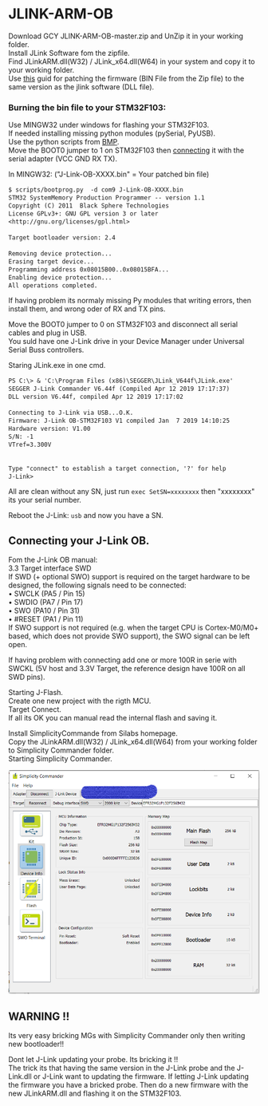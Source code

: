 # JLINK-ARM-OB
   
Download GCY JLINK-ARM-OB-master.zip and UnZip it in your working folder.  
Install JLink Software fom the zipfile.  
Find JLinkARM.dll(W32) / JLink_x64.dll(W64) in your system and copy it to your working folder.  
Use [this](https://www.programmersought.com/article/93352322668/) guid for patching the firmware (BIN File from the Zip file) to the same version as the jlink software (DLL file).  

### Burning the bin file to your STM32F103:  
Use MINGW32 under windows for flashing your STM32F103.  
If needed installing missing python modules (pySerial, PyUSB).   
Use the python scripts from [BMP](https://github.com/blacksphere/blackmagic/tree/master/scripts).   
Move the BOOT0 jumper to 1 on STM32F103 then [connecting](https://medium.com/@paramaggarwal/converting-an-stm32f103-board-to-a-black-magic-probe-c013cf2cc38c) it with the serial adapter (VCC GND RX TX).  

In MINGW32:  ("J-Link-OB-XXXX.bin" = Your patched bin file)

``` 
$ scripts/bootprog.py  -d com9 J-Link-OB-XXXX.bin  
STM32 SystemMemory Production Programmer -- version 1.1  
Copyright (C) 2011  Black Sphere Technologies  
License GPLv3+: GNU GPL version 3 or later <http://gnu.org/licenses/gpl.html>  
  
Target bootloader version: 2.4  
  
Removing device protection...  
Erasing target device...  
Programming address 0x08015B00..0x08015BFA...  
Enabling device protection...  
All operations completed.  
```  
  
If having problem its normaly missing Py modules that writing errors, then install them, and wrong oder of RX and TX pins.  
  
Move the BOOT0 jumper to 0 on STM32F103 and disconnect all serial cables and plug in USB.  
You suld have one J-Link drive in your Device Manager under Universal Serial Buss controllers.  
  

Staring JLink.exe in one cmd.  
  
``` 
PS C:\> & 'C:\Program Files (x86)\SEGGER\JLink_V644f\JLink.exe' 
SEGGER J-Link Commander V6.44f (Compiled Apr 12 2019 17:17:37)  
DLL version V6.44f, compiled Apr 12 2019 17:17:02  
  
Connecting to J-Link via USB...O.K.  
Firmware: J-Link OB-STM32F103 V1 compiled Jan  7 2019 14:10:25  
Hardware version: V1.00  
S/N: -1  
VTref=3.300V  
  
  
Type "connect" to establish a target connection, '?' for help  
J-Link>  
```  
 All are clean without any SN, just run ```exec SetSN=xxxxxxxx``` then "xxxxxxxx" its your serial number.  

Reboot the J-Link: ```usb``` and now you have a SN.


## Connecting your J-Link OB.  

Fom the J-Link OB manual:  
3.3 Target interface SWD  
If SWD (+ optional SWO) support is required on the target hardware to be designed, the following signals need to be connected:  
• SWCLK (PA5 / Pin 15)  
• SWDIO (PA7 / Pin 17)  
• SWO (PA10 / Pin 31)  
• #RESET (PA1 / Pin 11)  
If SWO support is not required (e.g. when the target CPU is Cortex-M0/M0+ based, which does not provide SWO support), the SWO signal can be left open.  
  
  
If having problem with connecting add one or more 100R in serie with SWCKL (5V host and 3.3V Target, the reference design have 100R on all SWD pins).    
  
Starting J-Flash.  
Create one new project with the rigth MCU.  
Target Connect.  
If all its OK you can manual read the internal flash and saving it. 
  
Install SimplicityCommande from Silabs homepage.  
Copy the JLinkARM.dll(W32) / JLink_x64.dll(W64) from your working folder to Simplicity Commander folder.  
Starting Simplicity Commander.  
  
[<img src="SC01.PNG" alt="SimplicityCommander" width="512">](E1743.jpg)
    
 
## WARNING !!
Its very easy bricking MGs with Simplicity Commander only then writing new bootloader!!  
 
 Dont let J-Link updating your probe. Its bricking it !!   
The trick its that having the same version in the J-Link probe and the J-Link.dll or J-Link want to updating the firmware. If letting J-Link updating the firmware you have a bricked probe. Then do a new firmware with the new JLinkARM.dll and flashing it on the STM32F103.     





